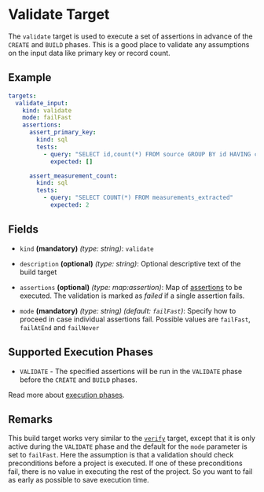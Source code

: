 # Validate Target

The `validate` target is used to execute a set of assertions in advance of the `CREATE` and `BUILD` phases. This is a
good place to validate any assumptions on the input data like primary key or record count.


## Example

```yaml
targets:
  validate_input:
    kind: validate
    mode: failFast
    assertions:
      assert_primary_key:
        kind: sql
        tests:
          - query: "SELECT id,count(*) FROM source GROUP BY id HAVING count(*) > 0"
            expected: []

      assert_measurement_count:
        kind: sql
        tests:
          - query: "SELECT COUNT(*) FROM measurements_extracted"
            expected: 2
```

## Fields

* `kind` **(mandatory)** *(type: string)*: `validate`

* `description` **(optional)** *(type: string)*:
  Optional descriptive text of the build target

* `assertions` **(optional)** *(type: map:assertion)*:
  Map of [assertions](../assertion/index.md) to be executed. The validation is marked as *failed* if a single
  assertion fails.

* `mode`  **(mandatory)** *(type: string)* *(default: `failFast`)*:
  Specify how to proceed in case individual assertions fail. Possible values are `failFast`, `failAtEnd` and `failNever`


## Supported Execution Phases
* `VALIDATE` - The specified assertions will be run in the `VALIDATE` phase before the `CREATE` and `BUILD` phases.

Read more about [execution phases](../../lifecycle.md).


## Remarks

This build target works very similar to the [`verify`](verify.md) target, except that it is only active during the
`VALIDATE` phase and the default for the `mode` parameter is set to `failFast`. Here the assumption is that a validation
should check preconditions before a project is executed. If one of these preconditions fail, there is no value in
executing the rest of the project. So you want to fail as early as possible to save execution time.
